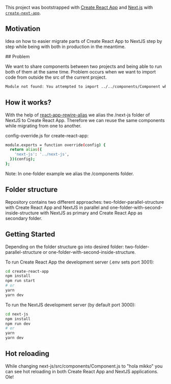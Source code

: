 This project was bootstrapped with [Create React App](https://github.com/facebook/create-react-app) and [Next.js](https://nextjs.org/) with [`create-next-app`](https://github.com/vercel/next.js/tree/canary/packages/create-next-app).

## Motivation

Idea on how to easier migrate parts of Create React App to NextJS step by step while being with both in production in the meantime.

## Problem

We want to share components between two projects and being able to run both of them at the same time. Problem occurs when we want to import code from outside the src of the current project.

```bash
Module not found: You attempted to import ../../components/Component which falls outside of the project src/ directory. Relative imports outside of src/ are not supported.
```

## How it works?

With the help of [react-app-rewire-alias](https://github.com/oklas/react-app-rewire-alias) we alias the /next-js folder of NextJS to Create React App. Therefore we can reuse the same components while migrating from one to another.

config-override.js for create-react-app:

```bash
module.exports = function override(config) {
  return alias({
    'next-js': '../next-js',
  })(config);
};
```

Note: In one-folder example we alias the /components folder.

## Folder structure

Repository contains two different approaches: two-folder-parallel-structure with Create React App and NextJS in parallel and one-folder-with-second-inside-structure with NextJS as primary and Create React App as secondary folder.

## Getting Started

Depending on the folder structure go into desired folder: two-folder-parallel-structure or one-folder-with-second-inside-structure.

To run Create React App the development server (.env sets port 3001):

```bash
cd create-react-app
npm install
npm run start
# or
yarn
yarn dev
```

To run the NextJS development server (by default port 3000):

```bash
cd next-js
npm install
npm run dev
# or
yarn
yarn dev
```

## Hot reloading

While changing next-js/src/components/Component.js to "hola mikko" you can see hot reloading in both Create React App and NextJS applications. Ole!
